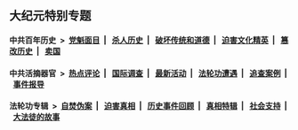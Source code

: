 ## 大纪元特别专题

#### 中共百年历史 &nbsp;>&nbsp; [党魁面目](indexes/nf1176107/README.md?09250430) &nbsp;| &nbsp; [杀人历史](indexes/nf1176106/README.md?09250430) &nbsp;| &nbsp; [破坏传统和道德](indexes/nf1176106/README.md?09250430) &nbsp;| &nbsp; [迫害文化精英](indexes/nf1176111/README.md?09250430) &nbsp;| &nbsp; [篡改历史](indexes/nf1176115/README.md?09250430) &nbsp;| &nbsp; [卖国](indexes/nf1176117/README.md?09250430) 

#### 中共活摘器官 &nbsp;>&nbsp; [热点评论](indexes/nf5879/README.md?09250430) &nbsp;| &nbsp; [国际调查](indexes/nf5947/README.md?09250430) &nbsp;| &nbsp; [最新活动](indexes/nf5883/README.md?09250430) &nbsp;| &nbsp; [法轮功遭遇](indexes/nf5881/README.md?09250430) &nbsp;| &nbsp; [追查案例](indexes/nf5880/README.md?09250430) &nbsp;| &nbsp; [事件报导](indexes/nf5877/README.md?09250430) 

#### 法轮功专辑 &nbsp;>&nbsp; [自焚伪案](indexes/nf5562/README.md?09250430) &nbsp;| &nbsp; [迫害真相](indexes/nf4379/README.md?09250430) &nbsp;| &nbsp; [历史事件回顾](indexes/nf5793/README.md?09250430) &nbsp;| &nbsp; [真相特辑](indexes/nf4389/README.md?09250430) &nbsp;| &nbsp; [社会支持](indexes/nf4386/README.md?09250430) &nbsp;| &nbsp; [大法徒的故事](indexes/nf1147481/README.md?09250430) 
